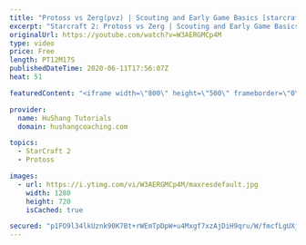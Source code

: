 ```yaml
---
title: "Protoss vs Zerg(pvz) | Scouting and Early Game Basics [starcraft 2]"
excerpt: "Starcraft 2: Protoss vs Zerg | Scouting and Early Game Basics In this guide we take a look at how to scout in the protoss vs zerg matchup in starcraft 2. What you need to be looking for at certain times and what they mean! Enjoy~  #starcraft #pvz #scouting #protoss #vs zerg #starcraft 2 #sc2  Interested"
originalUrl: https://youtube.com/watch?v=W3AERGMCp4M
type: video
price: Free
length: PT12M17S
publishedDateTime: 2020-06-11T17:56:07Z
heat: 51

featuredContent: "<iframe width=\"800\" height=\"500\" frameborder=\"0\" src=\"https://www.youtube.com/embed/W3AERGMCp4M\" allow=\"accelerometer; autoplay; encrypted-media; gyroscope; picture-in-picture\" allowfullscreen></iframe>"

provider:
  name: HuShang Tutorials
  domain: hushangcoaching.com

topics:
  - StarCraft 2
  - Protoss

images:
  - url: https://i.ytimg.com/vi/W3AERGMCp4M/maxresdefault.jpg
    width: 1280
    height: 720
    isCached: true

secured: "p1FO9l34lkUznk90K7Bt+rWEmTpDpW+u4Mxgf7xzAjDiH9qru/W/fmcfLgUXjjj9UoggjMJRSyqZHPwJKHrQHKVMwsczXmV3dOY74V9lKNQc61m7TW/qMDxRual0CiD2llYW8PP1c6vkyFffVws8FnNJHhEotYfU76nr6yZSPFJ7X62uemcaHgZAkSBJqIbRJZlRe9FjE9hDkgCgMt6fXZx0fDU6ahoJ/rwIZRCoNSvPs0QRCgMBGqexXO/r3Y9y+FlMXwibXeJItS9OjKa7PT8XBbUbFwTwtq4YXzwCai53nS67qltY13FmBC3nbQWXRjquvtohWNAsx0+gM5rqNV3SKGkNWmnu6EU7sLWL3ROZmjfRNObPk7DJcfrFHiiwmqvBQzV9Anx76aIaO1ilLX1S9pNYE28UtssAlutL530=;HWOQL63p6PZiEpHmTDq8eg=="
---
```


